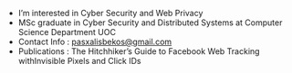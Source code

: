 - I’m interested in Cyber Security and Web Privacy
- MSc graduate in Cyber Security and Distributed Systems at Computer Science Department UOC
- Contact Info : pasxalisbekos@gmail.com
- Publications : The Hitchhiker’s Guide to Facebook Web Tracking withInvisible Pixels and Click IDs 

<!---
pasxalisbekos/pasxalisbekos is a ✨ special ✨ repository because its `README.md` (this file) appears on your GitHub profile.
You can click the Preview link to take a look at your changes.
--->
